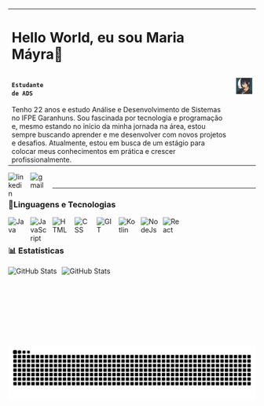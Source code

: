 |                                                                                                                                                                                                                                                                                                                                                                                                     |                                                                 |
|-----------------------------------------------------------------------------------------------------------------------------------------------------------------------------------------------------------------------------------------------------------------------------------------------------------------------------------------------------------------------------------------------------|-----------------------------------------------------------------|
| <h1>Hello World, eu sou Maria Máyra💛</h1> <br> <b><code>Estudante de ADS</code></b> <br><br> Tenho 22 anos e estudo Análise e Desenvolvimento de Sistemas no IFPE Garanhuns. Sou fascinada por tecnologia e programação e, mesmo estando no início da minha jornada na área, estou sempre buscando aprender e me desenvolver com novos projetos e desafios. Atualmente, estou em busca de um estágio para colocar meus conhecimentos em prática e crescer profissionalmente. | <img src="/meu-gif.gif" alt="GIF" width="250"/> |


<div>
    <a href="https://www.linkedin.com/in/m%C3%A1yra-andrade-b77961231/">
        <img
            align="left"
            alt="linkedin"
            title="linkedin"
            width="35px"
            style="padding-right:10px" 
            src="https://cdn.jsdelivr.net/gh/devicons/devicon@latest/icons/linkedin/linkedin-original.svg"
        />
    </a>
    <a href="mailto:mayraandrade191102@gmail.com">
        <img
            align="left"
            alt="gmail"
            title="gmail"
            width="35px"
            style="padding-right:10px"
            src="https://img.icons8.com/?size=100&id=P7UIlhbpWzZm&format=png&color=000000"
        />
    </a>
</div>
<br/>



---
### 🤖Linguagens e Tecnologias 
<div>
    <img
    align="left"
    alt="Java"
    title="Java"
    width="35px"
    style="padding-right:10px"
    src="https://cdn.jsdelivr.net/gh/devicons/devicon@latest/icons/java/java-original.svg" 
 />
    <img 
    align="left"
    alt="JavaScript"
    title="JavaScript"
    width="35px"
    style="padding-right:10px"
    src="https://cdn.jsdelivr.net/gh/devicons/devicon@latest/icons/javascript/javascript-original.svg"
/>
    <img 
    align="left"
    alt="HTML"
    title="HTML"
    width="35px"
    style="padding-right:10px"
    src="https://cdn.jsdelivr.net/gh/devicons/devicon@latest/icons/html5/html5-original.svg"
/>
    <img 
    align="left"
    alt="CSS"
    title="CSS"
    width="35px"
    style="padding-right:10px"
    src="https://cdn.jsdelivr.net/gh/devicons/devicon@latest/icons/css3/css3-original.svg"
/>
    <img 
    align="left"
    alt="GIT"
    title="GIT"
    width="35px"
    style="padding-right:10px"
    src="https://cdn.jsdelivr.net/gh/devicons/devicon@latest/icons/git/git-original.svg" />

<img 
    align="left"
    alt="Kotlin"
    title="Kotlin"
    width="35px"
    style="padding-right:10px"
    src="https://cdn.jsdelivr.net/gh/devicons/devicon@latest/icons/kotlin/kotlin-original.svg" />
    <img 
    align="left"
    alt="NodeJs"
    title="Node.js"
    width="35px"
    style="padding-right:10px"
    src="https://cdn.jsdelivr.net/gh/devicons/devicon@latest/icons/nodejs/nodejs-original.svg" />
<img 
    align="left"
    alt="React"
    title="React"
    width="35px"
    style="padding-right:10px"
    src="https://cdn.jsdelivr.net/gh/devicons/devicon@latest/icons/react/react-original.svg" 
/>
</div>
<br/>
<br/>


### 📊 Estatísticas

<p>
  <img 
    align="left" 
    alt="GitHub Stats" 
    height="160" 
    style="padding-right: 10px;" 
    src="https://github-readme-stats.vercel.app/api?username=mayx2&show_icons=true&theme=gruvbox&include_all_commits=true&locale=pt-br" 
  />

<img 
      align="left" 
      alt="GitHub Stats" 
      height="160" 
      src="https://github-readme-stats.vercel.app/api/top-langs/?username=mayx2&theme=gruvbox&layout=compact&custom_title=Tecnologias&langs_count=9" 
  />

</p>
</br>
<picture>
  <source media="(prefers-color-scheme: dark)" srcset="https://raw.githubusercontent.com/mayx2/mayx2/output/github-contribution-grid-snake-dark.svg">
  <source media="(prefers-color-scheme: light)" srcset="https://raw.githubusercontent.com/mayx2/mayx2/output/github-contribution-grid-snake.svg">
  <img alt="github contribution grid snake animation" src="https://raw.githubusercontent.com/mayx2/mayx2/output/github-contribution-grid-snake.svg">
</picture>

          

